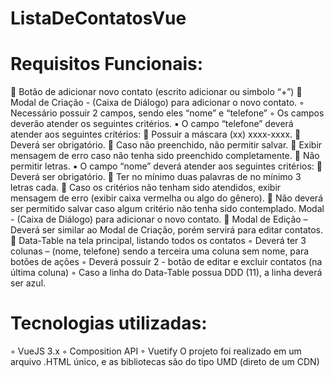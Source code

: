 # ListaDeContatosVue

# Requisitos Funcionais:
 Botão de adicionar novo contato (escrito adicionar ou simbolo “+”)
 Modal de Criação - (Caixa de Diálogo) para adicionar o novo contato.
◦ Necessário possuir 2 campos, sendo eles “nome” e “telefone”
◦ Os campos deverão atender os seguintes critérios.
▪ O campo “telefone” deverá atender aos seguintes critérios:
 Possuir a máscara (xx) xxxx-xxxx.
 Deverá ser obrigatório.
 Caso não preenchido, não permitir salvar.
 Exibir mensagem de erro caso não tenha sido preenchido completamente.
 Não permitir letras.
▪ O campo “nome” deverá atender aos seguintes critérios:
 Deverá ser obrigatório.
 Ter no mínimo duas palavras de no mínimo 3 letras cada.
 Caso os critérios não tenham sido atendidos, exibir mensagem de erro (exibir
caixa vermelha ou algo do gênero).
 Não deverá ser permitido salvar caso algum critério não tenha sido contemplado.
Modal - (Caixa de Diálogo) para adicionar o novo contato.
 Modal de Edição – Deverá ser similar ao Modal de Criação, porém servirá para editar
contatos.
 Data-Table na tela principal, listando todos os contatos
◦ Deverá ter 3 colunas – (nome, telefone) sendo a terceira uma coluna sem nome, para
botões de ações
◦ Deverá possuir 2 - botão de editar e excluir contatos (na última coluna)
◦ Caso a linha do Data-Table possua DDD (11), a linha deverá ser azul.

# Tecnologias utilizadas:
◦ VueJS 3.x
◦ Composition API
◦ Vuetify
O projeto foi realizado em um arquivo .HTML único, e as bibliotecas são do tipo
UMD (direto de um CDN)
